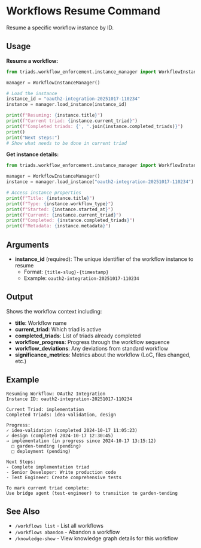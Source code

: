 # Workflows Resume Command

Resume a specific workflow instance by ID.

## Usage

**Resume a workflow:**
```python
from triads.workflow_enforcement.instance_manager import WorkflowInstanceManager

manager = WorkflowInstanceManager()

# Load the instance
instance_id = "oauth2-integration-20251017-110234"
instance = manager.load_instance(instance_id)

print(f"Resuming: {instance.title}")
print(f"Current triad: {instance.current_triad}")
print(f"Completed triads: {', '.join(instance.completed_triads)}")
print()
print("Next steps:")
# Show what needs to be done in current triad
```

**Get instance details:**
```python
from triads.workflow_enforcement.instance_manager import WorkflowInstanceManager

manager = WorkflowInstanceManager()
instance = manager.load_instance("oauth2-integration-20251017-110234")

# Access instance properties
print(f"Title: {instance.title}")
print(f"Type: {instance.workflow_type}")
print(f"Started: {instance.started_at}")
print(f"Current: {instance.current_triad}")
print(f"Completed: {instance.completed_triads}")
print(f"Metadata: {instance.metadata}")
```

## Arguments

- **instance_id** (required): The unique identifier of the workflow instance to resume
  - Format: `{title-slug}-{timestamp}`
  - Example: `oauth2-integration-20251017-110234`

## Output

Shows the workflow context including:
- **title**: Workflow name
- **current_triad**: Which triad is active
- **completed_triads**: List of triads already completed
- **workflow_progress**: Progress through the workflow sequence
- **workflow_deviations**: Any deviations from standard workflow
- **significance_metrics**: Metrics about the workflow (LoC, files changed, etc.)

## Example

```
Resuming Workflow: OAuth2 Integration
Instance ID: oauth2-integration-20251017-110234

Current Triad: implementation
Completed Triads: idea-validation, design

Progress:
✓ idea-validation (completed 2024-10-17 11:05:23)
✓ design (completed 2024-10-17 12:30:45)
→ implementation (in progress since 2024-10-17 13:15:12)
  □ garden-tending (pending)
  □ deployment (pending)

Next Steps:
- Complete implementation triad
- Senior Developer: Write production code
- Test Engineer: Create comprehensive tests

To mark current triad complete:
Use bridge agent (test-engineer) to transition to garden-tending
```

## See Also

- `/workflows list` - List all workflows
- `/workflows abandon` - Abandon a workflow
- `/knowledge-show` - View knowledge graph details for this workflow
